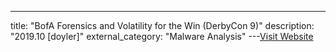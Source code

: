 ---
title: "BofA Forensics and Volatility for the Win (DerbyCon 9)"
description: "2019.10 [doyler]"
external_category: "Malware Analysis"
---[Visit Website](https://www.doyler.net/security-not-included/bofa-forensics-derbycon-9-ctf)

